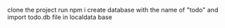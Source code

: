 clone the project 
run npm i
create database with the name of "todo" and import todo.db file in localdata base
